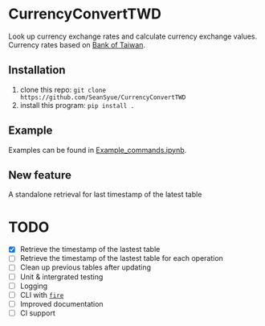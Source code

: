 # CurrencyConvertTWD
Look up currency exchange rates and calculate currency exchange values.
Currency rates based on [Bank of Taiwan](http://rate.bot.com.tw/xrt?Lang=en-US).

## Installation
1. clone this repo: `git clone https://github.com/SeanSyue/CurrencyConvertTWD`
2. install this program: `pip install .`

## Example
Examples can be found in [Example_commands.ipynb](https://github.com/SeanSyue/CurrencyConvertTWD/blob/master/Example_commands.ipynb).

## New feature
A standalone retrieval for last timestamp of the latest table

# TODO
- [X] Retrieve the timestamp of the lastest table 
- [ ] Retrieve the timestamp of the lastest table for each operation
- [ ] Clean up previous tables after updating
- [ ] Unit & intergrated testing
- [ ] Logging
- [ ] CLI with [`fire`](https://github.com/google/python-fire)
- [ ] Improved documentation
- [ ] CI support